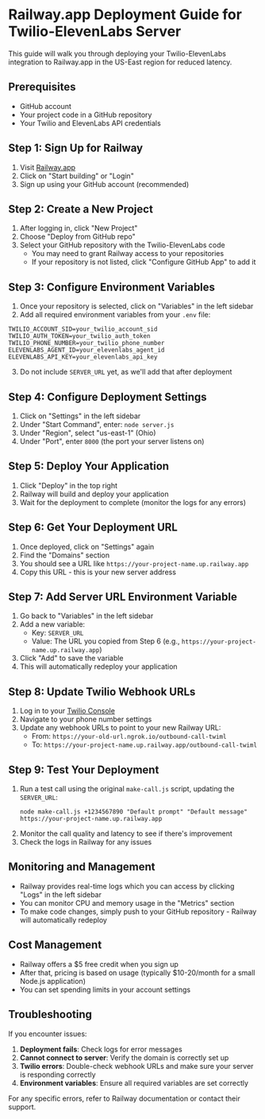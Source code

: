 # Railway.app Deployment Guide for Twilio-ElevenLabs Server

This guide will walk you through deploying your Twilio-ElevenLabs integration to Railway.app in the US-East region for reduced latency.

## Prerequisites

- GitHub account
- Your project code in a GitHub repository
- Your Twilio and ElevenLabs API credentials

## Step 1: Sign Up for Railway

1. Visit [Railway.app](https://railway.app/)
2. Click on "Start building" or "Login"
3. Sign up using your GitHub account (recommended)

## Step 2: Create a New Project

1. After logging in, click "New Project"
2. Choose "Deploy from GitHub repo"
3. Select your GitHub repository with the Twilio-ElevenLabs code
   - You may need to grant Railway access to your repositories
   - If your repository is not listed, click "Configure GitHub App" to add it

## Step 3: Configure Environment Variables

1. Once your repository is selected, click on "Variables" in the left sidebar
2. Add all required environment variables from your `.env` file:

```
TWILIO_ACCOUNT_SID=your_twilio_account_sid
TWILIO_AUTH_TOKEN=your_twilio_auth_token
TWILIO_PHONE_NUMBER=your_twilio_phone_number
ELEVENLABS_AGENT_ID=your_elevenlabs_agent_id
ELEVENLABS_API_KEY=your_elevenlabs_api_key
```

3. Do not include `SERVER_URL` yet, as we'll add that after deployment

## Step 4: Configure Deployment Settings

1. Click on "Settings" in the left sidebar
2. Under "Start Command", enter: `node server.js`
3. Under "Region", select "us-east-1" (Ohio)
4. Under "Port", enter `8000` (the port your server listens on)

## Step 5: Deploy Your Application

1. Click "Deploy" in the top right
2. Railway will build and deploy your application
3. Wait for the deployment to complete (monitor the logs for any errors)

## Step 6: Get Your Deployment URL

1. Once deployed, click on "Settings" again
2. Find the "Domains" section
3. You should see a URL like `https://your-project-name.up.railway.app`
4. Copy this URL - this is your new server address

## Step 7: Add Server URL Environment Variable

1. Go back to "Variables" in the left sidebar
2. Add a new variable:
   - Key: `SERVER_URL`
   - Value: The URL you copied from Step 6 (e.g., `https://your-project-name.up.railway.app`)
3. Click "Add" to save the variable
4. This will automatically redeploy your application

## Step 8: Update Twilio Webhook URLs

1. Log in to your [Twilio Console](https://www.twilio.com/console)
2. Navigate to your phone number settings
3. Update any webhook URLs to point to your new Railway URL:
   - From: `https://your-old-url.ngrok.io/outbound-call-twiml`
   - To: `https://your-project-name.up.railway.app/outbound-call-twiml`

## Step 9: Test Your Deployment

1. Run a test call using the original `make-call.js` script, updating the `SERVER_URL`:
   ```
   node make-call.js +1234567890 "Default prompt" "Default message" https://your-project-name.up.railway.app
   ```
2. Monitor the call quality and latency to see if there's improvement
3. Check the logs in Railway for any issues

## Monitoring and Management

- Railway provides real-time logs which you can access by clicking "Logs" in the left sidebar
- You can monitor CPU and memory usage in the "Metrics" section
- To make code changes, simply push to your GitHub repository - Railway will automatically redeploy

## Cost Management

- Railway offers a $5 free credit when you sign up
- After that, pricing is based on usage (typically $10-20/month for a small Node.js application)
- You can set spending limits in your account settings

## Troubleshooting

If you encounter issues:

1. **Deployment fails**: Check logs for error messages
2. **Cannot connect to server**: Verify the domain is correctly set up
3. **Twilio errors**: Double-check webhook URLs and make sure your server is responding correctly
4. **Environment variables**: Ensure all required variables are set correctly

For any specific errors, refer to Railway documentation or contact their support.